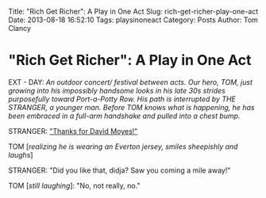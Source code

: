 Title: "Rich Get Richer": A Play in One Act
Slug: rich-get-richer-play-one-act
Date: 2013-08-18 16:52:10
Tags: playsinoneact
Category: Posts
Author: Tom Clancy

# "Rich Get Richer": A Play in One Act

EXT - DAY: *An outdoor concert/ festival between acts. Our hero, TOM, just growing into his impossibly handsome looks in his late 30s strides purposefully toward Port-a-Potty Row. His path is interrupted by THE STRANGER, a younger man. Before TOM knows what is happening, he has been embraced in a full-arm handshake and pulled into a chest bump.*

STRANGER: ["Thanks for David Moyes!"](http://www.theguardian.com/football/blog/2013/aug/17/david-moyes-manchester-united)

TOM [*realizing he is wearing an Everton jersey, smiles sheepishly and laughs*]

STRANGER: "Did you like that, didja? Saw you coming a mile away!"

TOM [*still laughing*]: "No, not really, no."

